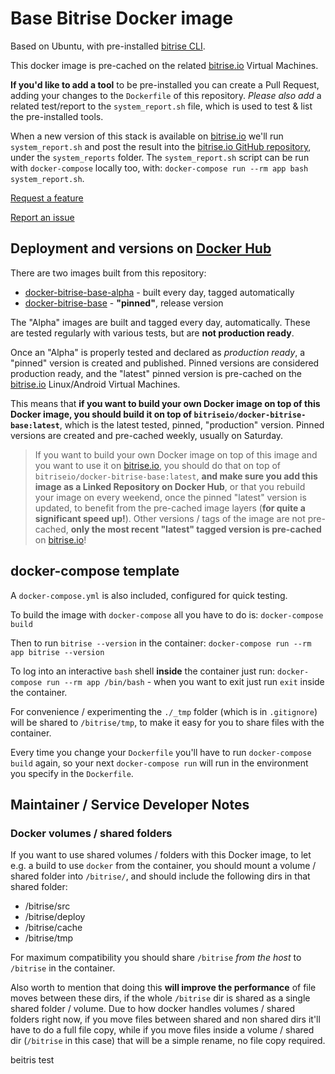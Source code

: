 # Base Bitrise Docker image

Based on Ubuntu, with pre-installed [bitrise CLI](https://github.com/bitrise-io/bitrise).

This docker image is pre-cached on the related [bitrise.io](https://www.bitrise.io)
Virtual Machines.

**If you'd like to add a tool** to be pre-installed you can create a
Pull Request, adding your changes to the `Dockerfile` of this repository.
*Please also add* a related test/report to the `system_report.sh` file,
which is used to test & list the pre-installed tools.

When a new version of this stack is available on [bitrise.io](https://www.bitrise.io)
we'll run `system_report.sh` and post the result into
the [bitrise.io GitHub repository](https://github.com/bitrise-io/bitrise.io),
under the `system_reports` folder. The `system_report.sh` script can be run with `docker-compose` locally too,
with: `docker-compose run --rm app bash system_report.sh`.

[Request a feature](https://discuss.bitrise.io/c/feature-request)

[Report an issue](https://discuss.bitrise.io/c/issues/other-issues)

## Deployment and versions on [Docker Hub](https://hub.docker.com/)

There are two images built from this repository:

* [docker-bitrise-base-alpha](https://hub.docker.com/r/bitriseio/docker-bitrise-base-alpha/) - built every day, tagged automatically
* [docker-bitrise-base](https://hub.docker.com/r/bitriseio/docker-bitrise-base/) - **"pinned"**, release version

The "Alpha" images are built and tagged every day, automatically. These are tested regularly with various tests,
but are **not production ready**.

Once an "Alpha" is properly tested and declared as *production ready*, a "pinned" version is created
and published. Pinned versions are considered production ready, and the "latest" pinned version
is pre-cached on the [bitrise.io](https://www.bitrise.io/) Linux/Android Virtual Machines.

This means that **if you want to build your own Docker image on top of this Docker image,
you should build it on top of `bitriseio/docker-bitrise-base:latest`**, which is the
latest tested, pinned, "production" version. Pinned versions are created and pre-cached weekly,
usually on Saturday.

> If you want to build your own Docker image on top of this image and you want to use it
> on [bitrise.io](https://www.bitrise.io/), you should do that on top of `bitriseio/docker-bitrise-base:latest`,
> __and make sure you add this image as a Linked Repository on Docker Hub__, or that you
> rebuild your image on every weekend, once the pinned "latest" version is updated,
> to benefit from the pre-cached image layers (**for quite a significant speed up!**).
> Other versions / tags of the image are not pre-cached,
> __only the most recent "latest" tagged version is pre-cached__ on [bitrise.io](https://www.bitrise.io/)!


## docker-compose template

A `docker-compose.yml` is also included, configured for quick testing.

To build the image with `docker-compose` all you have to do is: `docker-compose build`

Then to run `bitrise --version` in the container: `docker-compose run --rm app bitrise --version`

To log into an interactive `bash` shell **inside** the container just run: `docker-compose run --rm app /bin/bash` - when you want to exit just run `exit` inside the container.

For convenience / experimenting the `./_tmp` folder (which is in `.gitignore`)
will be shared to `/bitrise/tmp`, to make it easy for you to share files
with the container.

Every time you change your `Dockerfile` you'll have to run `docker-compose build` again,
so your next `docker-compose run` will run in the environment you specify in
the `Dockerfile`.


## Maintainer / Service Developer Notes

### Docker volumes / shared folders

If you want to use shared volumes / folders with this Docker image, to let e.g. a build to use `docker` from
the container, you should mount a volume / shared folder into `/bitrise/`, and should include the following dirs
in that shared folder:

- /bitrise/src
- /bitrise/deploy
- /bitrise/cache
- /bitrise/tmp

For maximum compatibility you should share `/bitrise` _from the host_ to `/bitrise` in the container.

Also worth to mention that doing this **will improve the performance** of file moves between these dirs,
if the whole `/bitrise` dir is shared as a single shared folder / volume.
Due to how docker handles volumes / shared folders right now, if you move files between shared and non shared dirs
it'll have to do a full file copy,
while if you move files inside a volume / shared dir (`/bitrise` in this case)
that will be a simple rename, no file copy required.

beitris test

